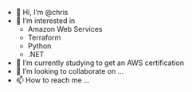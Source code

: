 - 👋 Hi, I’m @chris
- 👀 I’m interested in
   * Amazon Web Services
   * Terraform
   * Python
   * .NET
- 🌱 I’m currently studying to get an AWS certification
- 💞️ I’m looking to collaborate on ...
- 📫 How to reach me ...

<!---
chris1248/chris1248 is a ✨ special ✨ repository because its `README.md` (this file) appears on your GitHub profile.
You can click the Preview link to take a look at your changes.
--->
